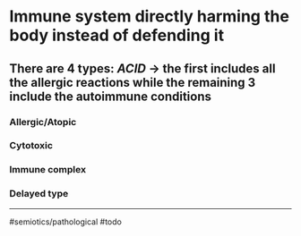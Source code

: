 # Immune system directly harming the body instead of defending it

## There are 4 types: *ACID* -> the first includes all the allergic reactions while the remaining 3 include the autoimmune conditions
### Allergic/Atopic
### Cytotoxic
### Immune complex 
### Delayed type

---
#semiotics/pathological 
#todo